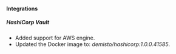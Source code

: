
#### Integrations
##### HashiCorp Vault
- Added support for AWS engine.
- Updated the Docker image to: *demisto/hashicorp:1.0.0.41585*.
